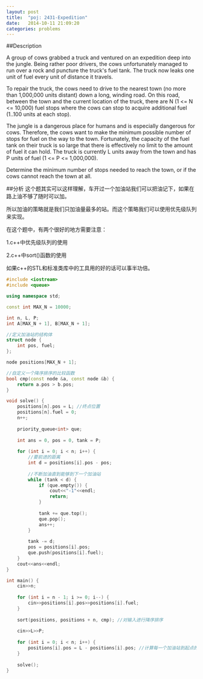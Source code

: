 ```yaml
---
layout: post
title:  "poj: 2431-Expedition"
date:   2014-10-11 21:09:20
categories: problems
---
```



##Description

A group of cows grabbed a truck and ventured on an expedition deep into the jungle. Being rather poor drivers, the cows unfortunately managed to run over a rock and puncture the truck's fuel tank. The truck now leaks one unit of fuel every unit of distance it travels. 

To repair the truck, the cows need to drive to the nearest town (no more than 1,000,000 units distant) down a long, winding road. On this road, between the town and the current location of the truck, there are N (1 <= N <= 10,000) fuel stops where the cows can stop to acquire additional fuel (1..100 units at each stop). 

The jungle is a dangerous place for humans and is especially dangerous for cows. Therefore, the cows want to make the minimum possible number of stops for fuel on the way to the town. Fortunately, the capacity of the fuel tank on their truck is so large that there is effectively no limit to the amount of fuel it can hold. The truck is currently L units away from the town and has P units of fuel (1 <= P <= 1,000,000). 

Determine the minimum number of stops needed to reach the town, or if the cows cannot reach the town at all. 

##分析
这个题其实可以这样理解，车开过一个加油站我们可以把油记下，如果在路上油不够了随时可以加。

所以加油的策略就是我们只加油量最多的站。而这个策略我们可以使用优先级队列来实现。

在这个题中，有两个很好的地方需要注意：

1.c++中优先级队列的使用

2.c++中sort()函数的使用

如果c++的STL和标准类库中的工具用的好的话可以事半功倍。


``` cpp
#include <iostream>
#include <queue>

using namespace std;

const int MAX_N = 10000;

int n, L, P;
int A[MAX_N + 1], B[MAX_N + 1];

//定义加油站的结构体
struct node {
    int pos, fuel;
};

node positions[MAX_N + 1];

//自定义一个降序排序的比较函数
bool cmp(const node &a, const node &b) {
    return a.pos > b.pos;
}

void solve() {
    positions[n].pos = L; //终点位置
    positions[n].fuel = 0;
    n++;
    
    priority_queue<int> que;
    
    int ans = 0, pos = 0, tank = P;
    
    for (int i = 0; i < n; i++) {
        //要前进的距离
        int d = positions[i].pos - pos;
        
        //不断加油直到能够到下一个加油站
        while (tank < d) {
            if (que.empty()) {
                cout<<"-1"<<endl;
                return;
            }
            
            tank += que.top();
            que.pop();
            ans++;
        }
        
        tank -= d;
        pos = positions[i].pos;
        que.push(positions[i].fuel);
    }
    cout<<ans<<endl;
}

int main() {
    cin>>n;
    
    for (int i = n - 1; i >= 0; i--) {
        cin>>positions[i].pos>>positions[i].fuel;
    }
    
    sort(positions, positions + n, cmp); //对输入进行降序排序
    
    cin>>L>>P;
    
    for (int i = 0; i < n; i++) {
        positions[i].pos = L - positions[i].pos; //计算每一个加油站到起点的距离
    }
    
    solve();
}
```